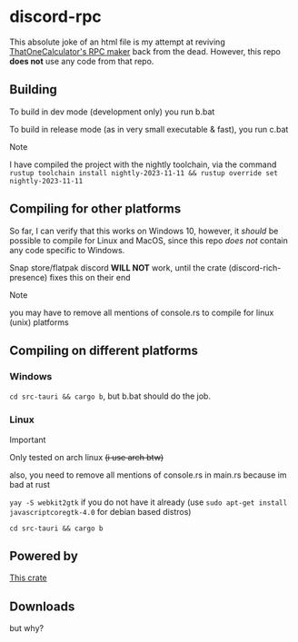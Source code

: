 # discord-rpc

This absolute joke of an html file is my attempt at reviving [ThatOneCalculator's RPC maker](https://github.com/ThatOneCalculator/DiscordRPCMaker) back from the dead. However, this repo **does not** use any code from that repo.

## Building

To build in dev mode (development only) you run b.bat

To build in release mode (as in very small executable & fast), you run c.bat

> [!NOTE]
> I have compiled the project with the nightly toolchain, via the command `rustup toolchain install nightly-2023-11-11 && rustup override set nightly-2023-11-11`

## Compiling for other platforms

So far, I can verify that this works on Windows 10, however, it *should* be possible to compile for Linux and MacOS, since this repo *does not* contain any code specific to Windows.

Snap store/flatpak discord **WILL NOT** work, until the crate (discord-rich-presence) fixes this on their end

> [!NOTE]
> you may have to remove all mentions of console.rs to compile for linux (unix) platforms

## Compiling on different platforms

### Windows

`cd src-tauri && cargo b`, but b.bat should do the job.

### Linux

> [!IMPORTANT]
> Only tested on arch linux ~~(i use arch btw)~~
>
> also, you need to remove all mentions of console.rs in main.rs because im bad at rust

`yay -S webkit2gtk` if you do not have it already (use `sudo apt-get install javascriptcoregtk-4.0` for debian based distros)

`cd src-tauri && cargo b`

## Powered by

[This crate](https://github.com/sardonicism-04/discord-rich-presence)

## Downloads

but why?
